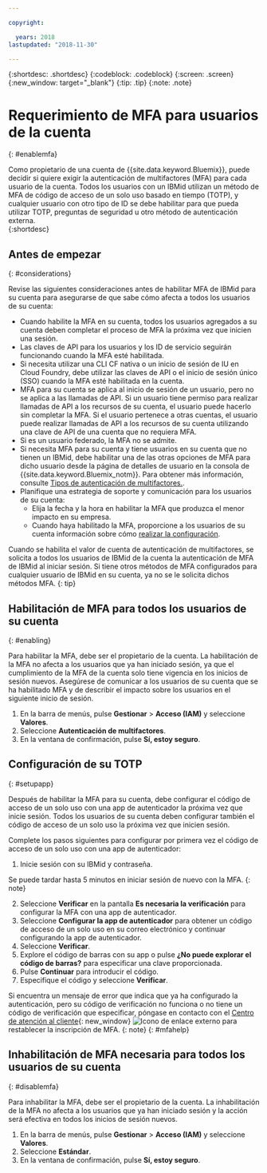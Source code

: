 ```yaml
---

copyright:

  years: 2018
lastupdated: "2018-11-30"

---
```


{:shortdesc: .shortdesc}
{:codeblock: .codeblock}
{:screen: .screen}
{:new_window: target="_blank"}
{:tip: .tip}
{:note: .note}

# Requerimiento de MFA para usuarios de la cuenta
{: #enablemfa}

Como propietario de una cuenta de {{site.data.keyword.Bluemix}}, puede decidir si quiere exigir la autenticación de multifactores (MFA) para cada usuario de la cuenta. Todos los usuarios con un IBMid utilizan un método de MFA de código de acceso de un solo uso basado en tiempo (TOTP), y cualquier usuario con otro tipo de ID se debe habilitar para que pueda utilizar TOTP, preguntas de seguridad u otro método de autenticación externa.  
{:shortdesc}

## Antes de empezar
{: #considerations}

Revise las siguientes consideraciones antes de habilitar MFA de IBMid para su cuenta para asegurarse de que sabe cómo afecta a todos los usuarios de su cuenta:

* Cuando habilite la MFA en su cuenta, todos los usuarios agregados a su cuenta deben completar el proceso de MFA la próxima vez que inicien una sesión.
* Las claves de API para los usuarios y los ID de servicio seguirán funcionando cuando la MFA esté habilitada.
* Si necesita utilizar una CLI CF nativa o un inicio de sesión de IU en Cloud Foundry, debe utilizar las claves de API o el inicio de sesión único (SSO) cuando la MFA esté habilitada en la cuenta.
* MFA para su cuenta se aplica al inicio de sesión de un usuario, pero no se aplica a las llamadas de API. Si un usuario tiene permiso para realizar llamadas de API a los recursos de su cuenta, el usuario puede hacerlo sin completar la MFA. Si el usuario pertenece a otras cuentas, el usuario puede realizar llamadas de API a los recursos de su cuenta utilizando una clave de API de una cuenta que no requiera MFA.
* Si es un usuario federado, la MFA no se admite.
* Si necesita MFA para su cuenta y tiene usuarios en su cuenta que no tienen un IBMid, debe habilitar una de las otras opciones de MFA para dicho usuario desde la página de detalles de usuario en la consola de {{site.data.keyword.Bluemix_notm}}. Para obtener más información, consulte [Tipos de autenticación de multifactores.](/docs/iam/mfatypes.html#types).
* Planifique una estrategia de soporte y comunicación para los usuarios de su cuenta:
  * Elija la fecha y la hora en habilitar la MFA que produzca el menor impacto en su empresa.
  * Cuando haya habilitado la MFA, proporcione a los usuarios de su cuenta información sobre cómo [realizar la configuración](mfa.html#setupapp).

Cuando se habilita el valor de cuenta de autenticación de multifactores, se solicita a todos los usuarios de IBMid de la cuenta la autenticación de MFA de IBMid al iniciar sesión. Si tiene otros métodos de MFA configurados para cualquier usuario de IBMid en su cuenta, ya no se le solicita dichos métodos MFA.
{: tip}

## Habilitación de MFA para todos los usuarios de su cuenta
{: #enabling}

Para habilitar la MFA, debe ser el propietario de la cuenta. La habilitación de la MFA no afecta a los usuarios que ya han iniciado sesión, ya que el cumplimiento de la MFA de la cuenta solo tiene vigencia en los inicios de sesión nuevos. Asegúrese de comunicar a los usuarios de su cuenta que se ha habilitado MFA y de describir el impacto sobre los usuarios en el siguiente inicio de sesión.

1. En la barra de menús, pulse **Gestionar** &gt; **Acceso (IAM)** y seleccione **Valores**.
2. Seleccione **Autenticación de multifactores**.
3. En la ventana de confirmación, pulse **Sí, estoy seguro**.

## Configuración de su TOTP
{: #setupapp}

Después de habilitar la MFA para su cuenta, debe configurar el código de acceso de un solo uso con una app de autenticador la próxima vez que inicie sesión. Todos los usuarios de su cuenta deben configurar también el código de acceso de un solo uso la próxima vez que inicien sesión.

Complete los pasos siguientes para configurar por primera vez el código de acceso de un solo uso con una app de autenticador:

1. Inicie sesión con su IBMid y contraseña.

  Se puede tardar hasta 5 minutos en iniciar sesión de nuevo con la MFA.
  {: note}

2. Seleccione **Verificar** en la pantalla **Es necesaria la verificación** para configurar la MFA con una app de autenticador.
3. Seleccione **Configurar la app de autenticador** para obtener un código de acceso de un solo uso en su correo electrónico y continuar configurando la app de autenticador.
4. Seleccione **Verificar**.
5. Explore el código de barras con su app o pulse **¿No puede explorar el código de barras?** para especificar una clave proporcionada.
6. Pulse **Continuar** para introducir el código.
7. Especifique el código y seleccione **Verificar**.

Si encuentra un mensaje de error que indica que ya ha configurado la autenticación, pero su código de verificación no funciona o no tiene un código de verificación que especificar, póngase en contacto con el [Centro de atención al cliente](https://www.ibm.com/ibmid/myibm/help/us/helpdesk.html){: new_window} ![Icono de enlace externo](../icons/launch-glyph.svg "Icono de enlace externo") para restablecer la inscripción de MFA.
{: note}
{: #mfahelp}

## Inhabilitación de MFA necesaria para todos los usuarios de su cuenta
{: #disablemfa}

Para inhabilitar la MFA, debe ser el propietario de la cuenta. La inhabilitación de la MFA no afecta a los usuarios que ya han iniciado sesión y la acción será efectiva en todos los inicios de sesión nuevos.

1. En la barra de menús, pulse **Gestionar** &gt; **Acceso (IAM)** y seleccione **Valores**.
2. Seleccione **Estándar**.
3. En la ventana de confirmación, pulse **Sí, estoy seguro**.
